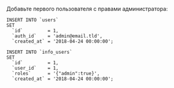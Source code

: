 Добавьте первого пользователя с правами администратора:
```mysql
INSERT INTO `users`
SET
  `id`         = 1,
  `auth_id`    = 'admin@email.tld',
  `created_at` = '2018-04-24 00:00:00';

INSERT INTO `info_users`
SET
  `id`         = 1,
  `user_id`    = 1,
  `roles`      = '{"admin":true}',
  `created_at` = '2018-04-24 00:00:00';
```